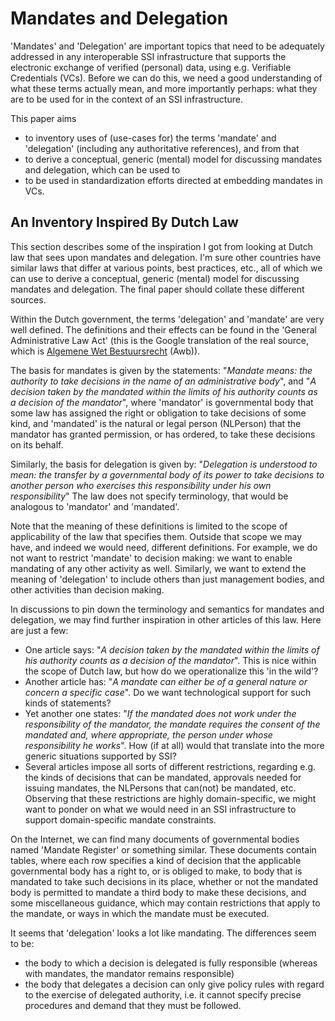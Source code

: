 #  Mandates and Delegation

'Mandates' and 'Delegation' are important topics that need to be adequately addressed in any interoperable SSI infrastructure that supports the electronic exchange of verified (personal) data, using e.g. Verifiable Credentials (VCs). Before we can do this, we need a good understanding of what these terms actually mean, and more importantly perhaps: what they are to be used for in the context of an SSI infrastructure.

This paper aims

* to inventory uses of (use-cases for) the terms 'mandate' and 'delegation' (including any authoritative references), and from that 
* to derive a conceptual, generic (mental) model for discussing mandates and delegation, which can be used to
* to be used in standardization efforts directed at embedding mandates in VCs.

## An Inventory Inspired By Dutch Law

This section describes some of the inspiration I got from looking at Dutch law that sees upon mandates and delegation. I'm sure other countries have similar laws that differ at various points, best practices, etc., all of which we can use to derive a conceptual, generic (mental) model for discussing mandates and delegation. The final paper should collate these different sources. 

Within the Dutch government, the terms 'delegation' and 'mandate' are very well defined. The definitions and their effects can be found in the 'General Administrative Law Act' (this is the Google translation of the real source, which is [Algemene Wet Bestuursrecht](https://wetten.overheid.nl/BWBR0005537) (Awb)).

The basis for mandates is given by the statements: "*Mandate means: the authority to take decisions in the name of an administrative body*", and "*A decision taken by the mandated within the limits of his authority counts as a decision of the mandator*", where 'mandator' is governmental body that some law has assigned the right or obligation to take decisions of some kind, and 'mandated' is the natural or legal person (NLPerson) that the mandator has granted permission, or has ordered, to take these decisions on its behalf. 

Similarly, the basis for delegation is given by: "*Delegation is understood to mean: the transfer by a governmental body of its power to take decisions to another person who exercises this responsibility under his own responsibility*" The law does not specify terminology, that would be analogous to 'mandator' and 'mandated'.

Note that the meaning of these definitions is limited to the scope of applicability of the law that specifies them. Outside that scope we may have, and indeed we would need, different definitions. For example, we do not want to restrict 'mandate' to decision making: we want to enable mandating of any other activity as well. Similarly, we want to extend the meaning of 'delegation' to include others than just management bodies, and other activities than decision making.

In discussions to pin down the terminology and semantics for mandates and delegation, we may find further inspiration in other articles of this law. Here are just a few:

* One article says: "*A decision taken by the mandated within the limits of his authority counts as a decision of the mandator*". This is nice within the scope of Dutch law, but how do we operationalize this 'in the wild'? 
* Another article has: "*A mandate can either be of a general nature or concern a specific case*". Do we want technological support for such kinds of statements? 
* Yet another one states: "*If the mandated does not work under the responsibility of the mandator, the mandate requires the consent of the mandated and, where appropriate, the person under whose responsibility he works*". How (if at all) would that translate into the more generic situations supported by SSI?
* Several articles impose all sorts of different restrictions, regarding e.g. the kinds of decisions that can be mandated, approvals needed for issuing mandates, the NLPersons that can(not) be mandated, etc. Observing that these restrictions are highly domain-specific, we might want to ponder on what we would need in an SSI infrastructure to support domain-specific mandate constraints. 

On the Internet, we can find many documents of governmental bodies named 'Mandate Register' or something similar. These documents contain tables, where each row specifies a kind of decision that the applicable governmental body has a right to, or is obliged to make, to body that is mandated to take such decisions in its place, whether or not the mandated body is permitted to mandate a third body to make these decisions, and some miscellaneous guidance, which may contain restrictions that apply to the mandate, or ways in which the mandate must be executed. 

It seems that 'delegation' looks a lot like mandating. The differences seem to be:

- the body to which a decision is delegated is fully responsible (whereas with mandates, the mandator remains responsible)
- the body that delegates a decision can only give policy rules with regard to the exercise of delegated authority, i.e. it cannot specify precise procedures and demand that they must be followed. 

